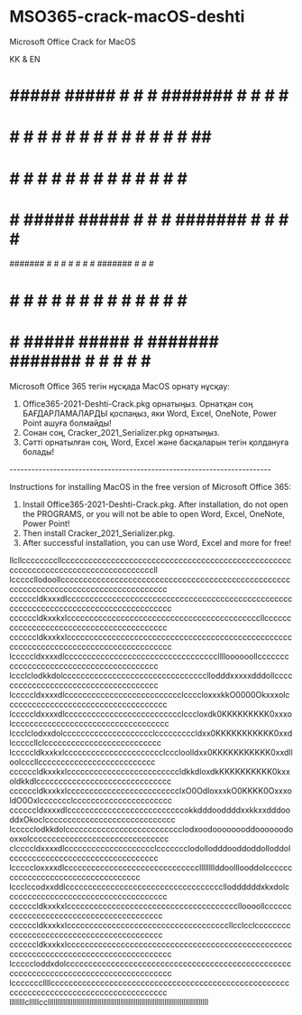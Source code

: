 # MSO365-crack-macOS-deshti
Microsoft Office Crack for MacOS

KK & EN

   #     #####   #####  #     # #       ####### #     #    #    #     # 
  # #   #     # #     #  #   #  #            #  #     #   # #   ##    # 
 #   #  #       #         # #   #           #   #     #  #   #  # #   # 
#     #  #####   #####     #    #          #    ####### #     # #  #  # 
#######       #       #    #    #         #     #     # ####### #   # # 
#     # #     # #     #    #    #        #      #     # #     # #    ## 
#     #  #####   #####     #    ####### ####### #     # #     # #     # 

<kk>
  
Microsoft Office 365 тегін нұсқада MacOS орнату нұсқау:

1. Office365-2021-Deshti-Crack.pkg орнатыңыз. Орнатқан соң БАҒДАРЛАМАЛАРДЫ қоспаңыз, яки Word, Excel, OneNote, Power Point ашуға болмайды!
2. Сонан соң, Cracker_2021_Serializer.pkg орнатыңыз.
3. Сәтті орнатылған соң, Word, Excel және басқаларын тегін қолдануға болады!
 
</kk>

---*---*---*---*---*---*---*---*---*---*---*---*---*---*---*---*---*---*---*---*---*---*---*---*

<en>
  
Instructions for installing MacOS in the free version of Microsoft Office 365:

1. Install Office365-2021-Deshti-Crack.pkg. After installation, do not open the PROGRAMS, or you will not be able to open Word, Excel, OneNote, Power Point!
2. Then install Cracker_2021_Serializer.pkg.
3. After successful installation, you can use Word, Excel and more for free!
</en>



llcllccccccccllcccccccccccccccccccccccccccccccccccccccccccccccccccccccccccccccccccccccccccccccccccll
lcccccllodoollcccccccccccccccccccccccccccccccccccccccccccccccccccccccccccccccccccccccccccccccccccccc
ccccccldkxxxdlcccccccccccccccccccccccccccccccccccccccccccccccccccccccccccccccccccccccccccccccccccccc
ccccccldkxxkxlcccccccccccccccccccccccccccccccccccccccccccllccccccccccccccccccccccccccccccccccccccccc
ccccccldkxxkxlcccccccccccccccccccccccccccccccccccccccccccccccccccccccccccccccccccccccccccccccccccccc
lcccccldxxxxdlcccccccccccccccccccccccccccccccccclllloooooollcccccccccccccccccccccccccccccccccccccccc
lccclclodkkdolccccccccccccccccccccccccccccccccllodddxxxxxdddollccccccccccccccccccccccccccccccccccccc
lcccccldxxxxdlcccccccccccccccccccccccccclccccloxxxkkO0000Okxxxolcccccccccccccccccccccccccccccccccccc
lcccccldxxxxdlcccccccccccccccccccccccccclcccloxdk0KKKKKKKKK0xxxolccccccccccccccccccccccccccccccccccc
lccclclodxxdolcccccccccccccccccccclcccccccccldxx0KKKKKKKKKKK0xxdlcccccllclcccccccccccccccccccccccccc
lcccccldkxxkxlcccccccccccccccccccccclcccloolldxx0KKKKKKKKKKK0xxdlloolcccllcccccccccccccccccccccccccc
ccccccldkxxkxlcccccccccccccccccccccccccldkkdloxdkKKKKKKKKKK0kxxoldkkdlcccccccccccccccccccccccccccccc
ccccccldkxxkxlccccccccccccccccccccccccclxO0OdloxxxkO0KKKK0OxxxoldO0Oxlccccccclcccccccccccccccccccccc
ccccccldxxxxdlccccccccccccccccccccccccccokkdddooddddxxkkxxdddooddxOkoclccccccccccccccccccccccccccccc
lccccclodkkdolcccccccccccccccccccccccccclodxoodoooooooddoooooodooxxolccccccccccccccccccccccccccccccc
clccccldxxxxdlcccccccccccccccccccclccccccclodollodddooddoddolloddolccccccccccccccccccccccccccccccccc
lcccccloxxxxdlccccccccccccccccccccccccccccccllllllllddoolllooddolccccccccccccccccccccccccccccccccccc
lccclccodxxddlccccccccccccccccccccccccccccccccccclloddddddxkxdolcccccccccccccccccccccccccccccccccccc
ccccccldkxxkxlcccccccccccccccccccccccccccccccccccccclloooollcccccccccccccccccccccccccccccccccccccccc
ccccccldkxxkxlccccccccccccccccccccccccccccccccccccllcclcclcccccccccccccccccccccccccccccccccccccccccc
ccccccldkxxkxlcccccccccccccccccccccccccccccccccccccccccccccccccccccccccccccccccccccccccccccccccccccc
lcccccloddxdolcccccccccccccccccccccccccccccccccccccccccccccccccccccccccccccccccccccccccccccccccccccc
lcccccccllllcccccccccccccccccccccccccccccccccccccccccccccccccccccccccccccccccccccccccccccccccccccccc
llllllllclllllccllllllllllllllllllllllllllllllllllllllllllllllllllllllllllllllllllllllllllllllllllll
